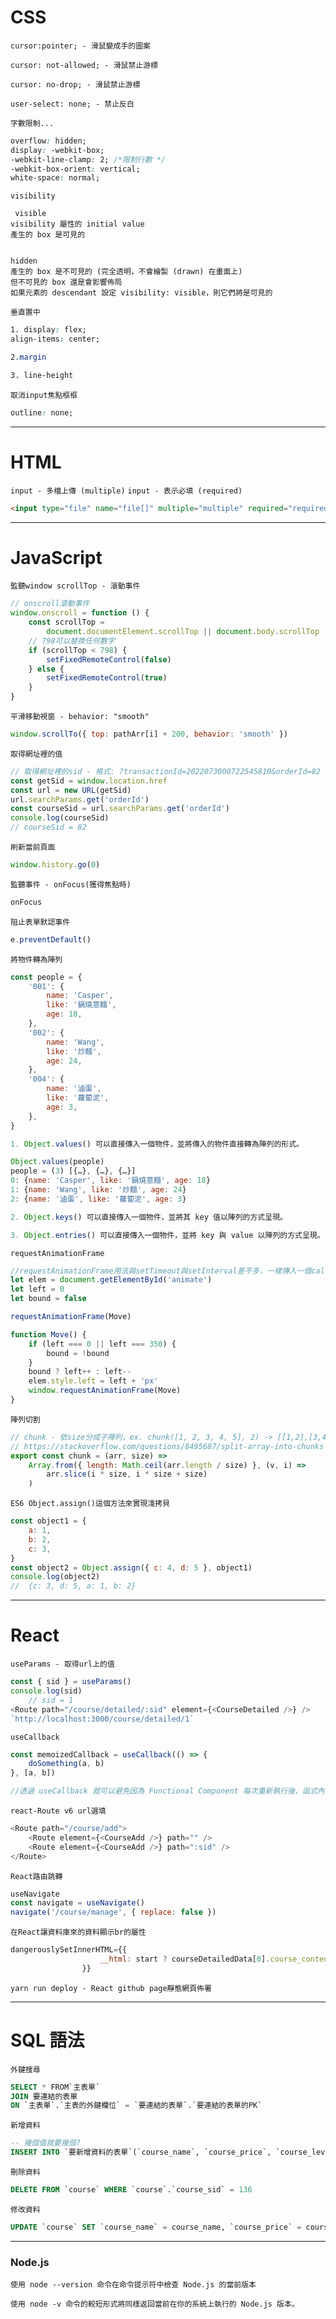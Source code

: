 # CSS

`cursor:pointer; - 滑鼠變成手的圖案`

`cursor: not-allowed; - 滑鼠禁止游標`

`cursor: no-drop; - 滑鼠禁止游標 `

`user-select: none; - 禁止反白`

`字數限制...`

```css
overflow: hidden;
display: -webkit-box;
-webkit-line-clamp: 2; /*限制行數 */
-webkit-box-orient: vertical;
white-space: normal;
```

`visibility`

```
 visible
visibility 屬性的 initial value
產生的 box 是可見的


hidden
產生的 box 是不可見的 (完全透明，不會繪製 (drawn) 在畫面上)
但不可見的 box 還是會影響佈局
如果元素的 descendant 設定 visibility: visible，則它們將是可見的

```

`垂直置中`

```css
1. display: flex;
align-items: center;

2.margin

3. line-height

```

`取消input焦點框框`

```css
outline: none;
```

---

# HTML

`input - 多檔上傳 (multiple)`
`input - 表示必填 (required)`

```html
<input type="file" name="file[]" multiple="multiple" required="required" />
```

---

# JavaScript

`監聽window scrollTop - 滾動事件`

```js
// onscroll滾動事件
window.onscroll = function () {
    const scrollTop =
        document.documentElement.scrollTop || document.body.scrollTop
    // 798可以替換任何數字
    if (scrollTop < 798) {
        setFixedRemoteControl(false)
    } else {
        setFixedRemoteControl(true)
    }
}
```

`平滑移動視窗 - behavior: "smooth"`

```js
window.scrollTo({ top: pathArr[i] + 200, behavior: 'smooth' })
```

`取得網址裡的值`

```js
// 取得網址裡的sid - 格式: ?transactionId=2022073000722545810&orderId=82
const getSid = window.location.href
const url = new URL(getSid)
url.searchParams.get('orderId')
const courseSid = url.searchParams.get('orderId')
console.log(courseSid)
// courseSid = 82
```

`刷新當前頁面`

```js
window.history.go(0)
```

`監聽事件 - onFocus(獲得焦點時)`

```js
onFocus
```

`阻止表單默認事件`

```js
e.preventDefault()
```

`將物件轉為陣列`

```js
const people = {
    '001': {
        name: 'Casper',
        like: '鍋燒意麵',
        age: 18,
    },
    '002': {
        name: 'Wang',
        like: '炒麵',
        age: 24,
    },
    '004': {
        name: '滷蛋',
        like: '蘿蔔泥',
        age: 3,
    },
}

1. Object.values() 可以直接傳入一個物件，並將傳入的物件直接轉為陣列的形式。

Object.values(people)
people = (3) [{…}, {…}, {…}]
0: {name: 'Casper', like: '鍋燒意麵', age: 18}
1: {name: 'Wang', like: '炒麵', age: 24}
2: {name: '滷蛋', like: '蘿蔔泥', age: 3}

2. Object.keys() 可以直接傳入一個物件，並將其 key 值以陣列的方式呈現。

3. Object.entries() 可以直接傳入一個物件，並將 key 與 value 以陣列的方式呈現。
```

`requestAnimationFrame`

```js
//requestAnimationFrame用法與setTimeout與setInterval差不多，一樣傳入一個callback，不需傳入秒數，會自動以瀏覽器的更新頻率，requestAnimationFrame(callback)會回傳一個唯一的requestID，可以透過呼叫 cancelAnimationFrame(requestID) 取消此動畫。
let elem = document.getElementById('animate')
let left = 0
let bound = false

requestAnimationFrame(Move)

function Move() {
    if (left === 0 || left === 350) {
        bound = !bound
    }
    bound ? left++ : left--
    elem.style.left = left + 'px'
    window.requestAnimationFrame(Move)
}
```

`陣列切割`

```js
// chunk - 依size分成子陣列，ex. chunk([1, 2, 3, 4, 5], 2) -> [[1,2],[3,4],[5]]
// https://stackoverflow.com/questions/8495687/split-array-into-chunks
export const chunk = (arr, size) =>
    Array.from({ length: Math.ceil(arr.length / size) }, (v, i) =>
        arr.slice(i * size, i * size + size)
    )
```

`ES6 Object.assign()這個方法來實現淺拷貝`

```js
const object1 = {
    a: 1,
    b: 2,
    c: 3,
}
const object2 = Object.assign({ c: 4, d: 5 }, object1)
console.log(object2)
//  {c: 3, d: 5, a: 1, b: 2}
```

---

# React

`useParams - 取得url上的值`

```js
const { sid } = useParams()
console.log(sid)
    // sid = 1
<Route path="/course/detailed/:sid" element={<CourseDetailed />} />
`http://localhost:3000/course/detailed/1`
```

`useCallback `

```js
const memoizedCallback = useCallback(() => {
    doSomething(a, b)
}, [a, b])

//透過 useCallback 就可以避免因為 Functional Component 每次重新執行後，函式內容明明相同，但卻被判斷為不同，進而導致 useEffect 又再次被呼叫到的情況。
```

`react-Route v6 url選填`

```js
<Route path="/course/add">
    <Route element={<CourseAdd />} path="" />
    <Route element={<CourseAdd />} path=":sid" />
</Route>
```

`React路由跳轉`

```js
useNavigate
const navigate = useNavigate()
navigate('/course/manage', { replace: false })
```

`在React讓資料庫來的資料顯示br的屬性`

```js
dangerouslySetInnerHTML={{
                    __html: start ? courseDetailedData[0].course_content : '',
                }}
```

`yarn run deploy - React github page靜態網頁佈署`

---

# SQL 語法

`外鍵搜尋`

```sql
SELECT * FROM`主表單`
JOIN 要連結的表單
ON `主表單`.`主表的外鍵欄位` = `要連結的表單`.`要連結的表單的PK`
```

`新增資料`

```sql
-- 幾個值就要幾個?
INSERT INTO `要新增資料的表單`(`course_name`, `course_price`, `course_level`, `course_img_s`, `course_content`, `course_people`, `course_material`) VALUES (?,?,?,?,?,?,?)
```

`刪除資料`

```sql
DELETE FROM `course` WHERE `course`.`course_sid` = 136
```

`修改資料`

```sql
UPDATE `course` SET `course_name` = course_name, `course_price` = course_price, `course_level` = course_level, `course_img_s` = course_img_s, `course_content` = course_content, `course_people` = course_people, `course_material` = course_material WHERE course.course_sid = course_sid;
```

---

### Node.js

`使用 node --version 命令在命令提示符中檢查 Node.js 的當前版本`

`使用 node -v 命令的較短形式將同樣返回當前在你的系統上執行的 Node.js 版本。`
